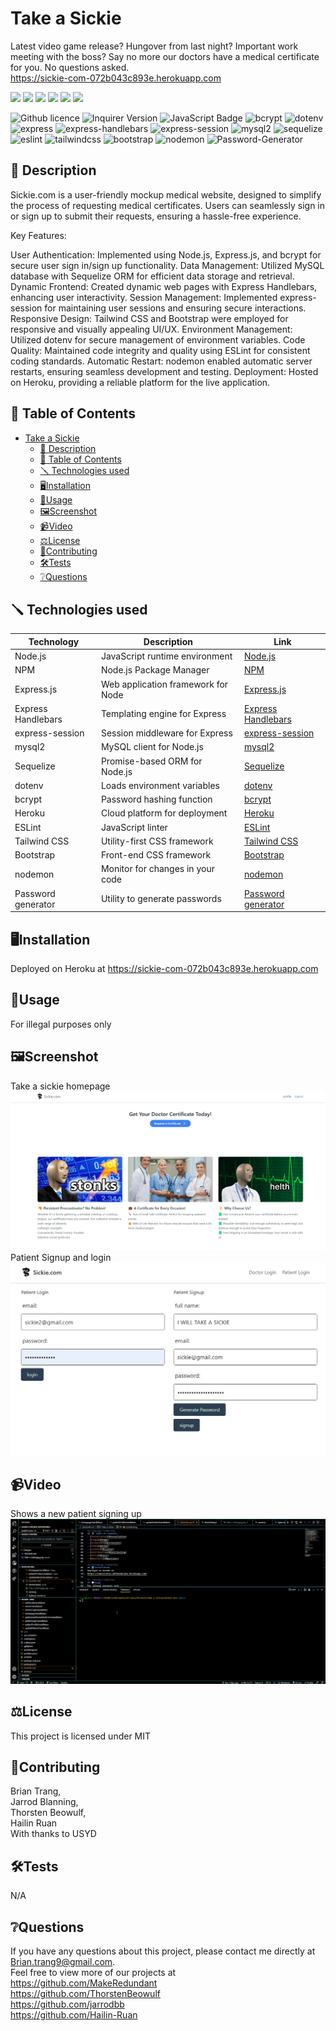 # Take a Sickie

Latest video game release? Hungover from last night? Important work meeting with the boss? Say no more our doctors have a medical certificate for you.
No questions asked.   
https://sickie-com-072b043c893e.herokuapp.com  

![](https://forthebadge.com/images/badges/built-with-love.svg)
![](https://forthebadge.com/images/badges/uses-html.svg)
![](https://forthebadge.com/images/badges/made-with-javascript.svg)
![](https://forthebadge.com/images/badges/contains-cat-gifs.svg)
![](https://forthebadge.com/images/badges/powered-by-electricity.svg)
![](https://forthebadge.com/images/badges/makes-people-smile.svg) 

![Github licence](http://img.shields.io/badge/license-MIT-blue.svg)
![Inquirer Version](https://img.shields.io/badge/Inquirer-8.2.4-blue.svg)
![JavaScript Badge](https://img.shields.io/badge/JavaScript-100%25-yellow.svg)
![bcrypt](https://img.shields.io/badge/bcrypt-5.0.0-blue)
![dotenv](https://img.shields.io/badge/dotenv-8.2.0-green)
![express](https://img.shields.io/badge/express-4.17.1-orange)
![express-handlebars](https://img.shields.io/badge/express--handlebars-5.2.0-red)
![express-session](https://img.shields.io/badge/express--session-1.17.1-yellow)
![mysql2](https://img.shields.io/badge/mysql2-2.2.5-blueviolet)
![sequelize](https://img.shields.io/badge/sequelize-6.3.5-important)
![eslint](https://img.shields.io/badge/eslint-7.12.1-lightgrey)
![tailwindcss](https://img.shields.io/badge/Tailwind%20CSS-2.2.16-red)
![bootstrap](https://img.shields.io/badge/Bootstrap-CSS%20Framework-blueviolet)
![nodemon](https://img.shields.io/badge/nodemon-3.0.1-black)
![Password-Generator](https://img.shields.io/badge/Password-Generator-green)

## 📄 Description 
Sickie.com is a user-friendly mockup medical website, designed to simplify the process of requesting medical certificates. Users can seamlessly sign in or sign up to submit their requests, ensuring a hassle-free experience.

Key Features:

User Authentication: Implemented using Node.js, Express.js, and bcrypt for secure user sign in/sign up functionality.
Data Management: Utilized MySQL database with Sequelize ORM for efficient data storage and retrieval.
Dynamic Frontend: Created dynamic web pages with Express Handlebars, enhancing user interactivity.
Session Management: Implemented express-session for maintaining user sessions and ensuring secure interactions.
Responsive Design: Tailwind CSS and Bootstrap were employed for responsive and visually appealing UI/UX.
Environment Management: Utilized dotenv for secure management of environment variables.
Code Quality: Maintained code integrity and quality using ESLint for consistent coding standards.
Automatic Restart: nodemon enabled automatic server restarts, ensuring seamless development and testing.
Deployment: Hosted on Heroku, providing a reliable platform for the live application.

## 📓 Table of Contents

- [Take a Sickie](#take-a-sickie)
  - [📄 Description](#-description)
  - [📓 Table of Contents](#-table-of-contents)
  - [🪛 Technologies used](#-technologies-used)
  - [🖥️Installation](#️installation)
  - [💬Usage](#usage)
  - [🖼️Screenshot](#️screenshot)
  - [📹Video](#video)
  - [⚖️License](#️license)
  - [🤝Contributing](#contributing)
  - [🛠️Tests](#️tests)
  - [❔Questions](#questions)

## 🪛 Technologies used

| Technology           | Description                        | Link                                               |
|----------------------|------------------------------------|----------------------------------------------------|
| Node.js              | JavaScript runtime environment      | [Node.js](https://nodejs.org/)                     |
| NPM                  | Node.js Package Manager            | [NPM](https://www.npmjs.com/)                     |
| Express.js           | Web application framework for Node | [Express.js](https://www.npmjs.com/package/express) |
| Express Handlebars   | Templating engine for Express       | [Express Handlebars](https://www.npmjs.com/package/express-handlebars) |
| express-session      | Session middleware for Express      | [express-session](https://www.npmjs.com/package/express-session) |
| mysql2               | MySQL client for Node.js            | [mysql2](https://www.npmjs.com/package/mysql2)     |
| Sequelize            | Promise-based ORM for Node.js       | [Sequelize](https://www.npmjs.com/package/sequelize)|
| dotenv               | Loads environment variables         | [dotenv](https://www.npmjs.com/package/dotenv)     |
| bcrypt               | Password hashing function           | [bcrypt](https://www.npmjs.com/package/bcrypt)     |
| Heroku               | Cloud platform for deployment      | [Heroku](https://heroku.com/)                      |
| ESLint               | JavaScript linter                  | [ESLint](https://www.npmjs.com/package/eslint)     |
| Tailwind CSS         | Utility-first CSS framework         | [Tailwind CSS](https://www.npmjs.com/package/tailwindcss) |
| Bootstrap            | Front-end CSS framework             | [Bootstrap](https://www.npmjs.com/package/bootstrap)|
| nodemon              | Monitor for changes in your code    | [nodemon](https://nodemon.io/)                    |
| Password generator   | Utility to generate passwords       | [Password generator](https://www.npmjs.com/package/generate-password) |

    
## 🖥️Installation 

Deployed on Heroku at 
https://sickie-com-072b043c893e.herokuapp.com
  
## 💬Usage 

For illegal purposes only

## 🖼️Screenshot

Take a sickie homepage
![Homepage](./assets/Take%20a%20sickie.jpg.png)
Patient Signup and login 
![Patient-Signup](./assets/Patient_Signup.png)

## 📹Video

Shows a new patient signing up 
![Gif](./assets/Sickie.gif)

## ⚖️License 

This project is licensed under MIT
  
## 🤝Contributing 

Brian Trang,  
Jarrod Blanning,  
Thorsten Beowulf,  
Hailin Ruan    
With thanks to USYD
  
## 🛠️Tests

N/A
 
## ❔Questions

If you have any questions about this project, please contact me directly at Brian.trang9@gmail.com.  
Feel free to view more of our projects at   
https://github.com/MakeRedundant  
https://github.com/ThorstenBeowulf  
https://github.com/jarrodbb  
https://github.com/Hailin-Ruan  
